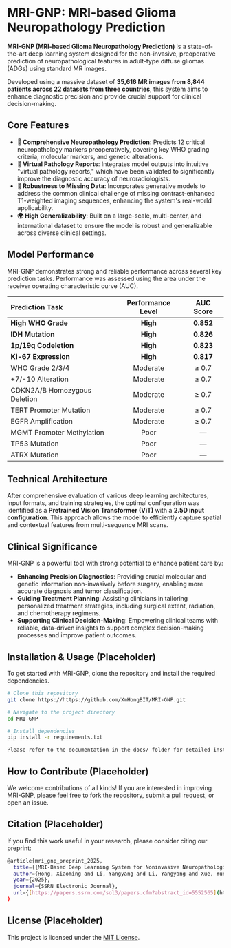 # MRI-GNP: MRI-based Glioma Neuropathology Prediction



**MRI-GNP (MRI-based Glioma Neuropathology Prediction)** is a state-of-the-art deep learning system designed for the non-invasive, preoperative prediction of neuropathological features in adult-type diffuse gliomas (ADGs) using standard MR images.

Developed using a massive dataset of **35,616 MR images from 8,844 patients across 22 datasets from three countries**, this system aims to enhance diagnostic precision and provide crucial support for clinical decision-making.

## Core Features

* **🧠 Comprehensive Neuropathology Prediction**: Predicts 12 critical neuropathology markers preoperatively, covering key WHO grading criteria, molecular markers, and genetic alterations.
* **📄 Virtual Pathology Reports**: Integrates model outputs into intuitive "virtual pathology reports," which have been validated to significantly improve the diagnostic accuracy of neuroradiologists.
* **🧩 Robustness to Missing Data**: Incorporates generative models to address the common clinical challenge of missing contrast-enhanced T1-weighted imaging sequences, enhancing the system's real-world applicability.
* **🌍 High Generalizability**: Built on a large-scale, multi-center, and international dataset to ensure the model is robust and generalizable across diverse clinical settings.

## Model Performance

MRI-GNP demonstrates strong and reliable performance across several key prediction tasks. Performance was assessed using the area under the receiver operating characteristic curve (AUC).

| Prediction Task | Performance Level | AUC Score |
| :--- | :---: | :---: |
| **High WHO Grade** | **High** | **0.852** |
| **IDH Mutation** | **High** | **0.826** |
| **1p/19q Codeletion** | **High** | **0.823** |
| **Ki-67 Expression** | **High** | **0.817** |
| WHO Grade 2/3/4 | Moderate | ≥ 0.7 |
| +7/-10 Alteration | Moderate | ≥ 0.7 |
| CDKN2A/B Homozygous Deletion | Moderate | ≥ 0.7 |
| TERT Promoter Mutation | Moderate | ≥ 0.7 |
| EGFR Amplification | Moderate | ≥ 0.7 |
| MGMT Promoter Methylation | Poor | — |
| TP53 Mutation | Poor | — |
| ATRX Mutation | Poor | — |

## Technical Architecture

After comprehensive evaluation of various deep learning architectures, input formats, and training strategies, the optimal configuration was identified as a **Pretrained Vision Transformer (ViT)** with a **2.5D input configuration**. This approach allows the model to efficiently capture spatial and contextual features from multi-sequence MRI scans.

## Clinical Significance

MRI-GNP is a powerful tool with strong potential to enhance patient care by:
* **Enhancing Precision Diagnostics**: Providing crucial molecular and genetic information non-invasively before surgery, enabling more accurate diagnosis and tumor classification.
* **Guiding Treatment Planning**: Assisting clinicians in tailoring personalized treatment strategies, including surgical extent, radiation, and chemotherapy regimens.
* **Supporting Clinical Decision-Making**: Empowering clinical teams with reliable, data-driven insights to support complex decision-making processes and improve patient outcomes.

## Installation & Usage (Placeholder)

To get started with MRI-GNP, clone the repository and install the required dependencies.

```bash
# Clone this repository
git clone https://https://github.com/XmHongBIT/MRI-GNP.git

# Navigate to the project directory
cd MRI-GNP

# Install dependencies
pip install -r requirements.txt

Please refer to the documentation in the docs/ folder for detailed instructions on usage and examples.
```
## How to Contribute (Placeholder)

We welcome contributions of all kinds! If you are interested in improving MRI-GNP, please feel free to fork the repository, submit a pull request, or open an issue.

## Citation (Placeholder)

If you find this work useful in your research, please consider citing our preprint:
```bash
@article{mri_gnp_preprint_2025,
  title={{MRI-Based Deep Learning System for Noninvasive Neuropathological Profiling of Adult-Type Diffuse Glioma}},
  author={Hong, Xiaoming and Li, Yangyang and Li, Yangyang and Xue, Yunjing and Xue, Yunjing and Yang, Ruimeng and Liu, Chenghao and Li, Junjie and Li, Junjie and Pang, Haowen and Shi, Dongli and Shi, Dongli and Liu, Zhaoxi and Liu, Zhaoxi and Qiu, Jun and Qiu, Jun and Jing, Ying and Jing, Ying and Mao, Yu and Mao, Yu and Xu, Siyao and Xu, Siyao and Huang, Xufang and Huang, Xufang and Hua, Tiantian and Hua, Tiantian and Duan, Yunyun and Wu, Minghao and Wu, Minghao and Wang, Jingxuan and Wang, Jingxuan and yuerong, Lizhu and Zhang, Xinru and Liu, Meichen and Jiang, Runze and Zhang, Peng and Barkhof, Frederik and Keil, Vera and Keil, Vera and Zhu, Mingwang and Zhu, Mingwang and Zhang, Zhiqiang and Li, Huan and Li, Huan and Qian, Yingfeng and Qian, Yingfeng and Ma, Heng and Ma, Heng and Li, Xiaodan and Li, Xiaodan and Xu, Rui and Xu, Rui and Zhang, Jing and Zhou, Fuqing and Guo, Jun and Chang, Qing and Zhang, Wei and Zhang, Renlong and Guo, Ya and Meng, Li and Meng, Li and Wang, Guangbin and Wang, Guangbin and Zhuo, Zhi-Zheng and Ye, Chuyang and Liu, Yaou,
  year={2025},
  journal={SSRN Electronic Journal},
  url={[https://papers.ssrn.com/sol3/papers.cfm?abstract_id=5552565](https://papers.ssrn.com/sol3/papers.cfm?abstract_id=5552565)}
}
```

## License (Placeholder)
This project is licensed under the [MIT License](LICENSE.txt).
